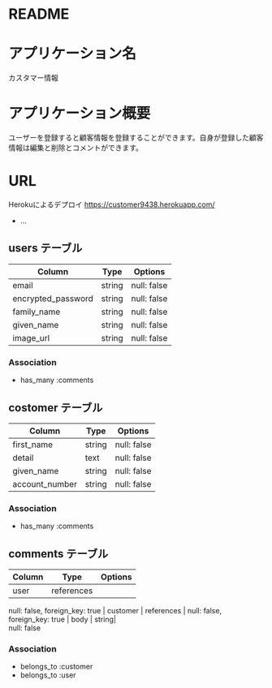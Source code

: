# README

# アプリケーション名
カスタマー情報

# アプリケーション概要
ユーザーを登録すると顧客情報を登録することができます。自身が登録した顧客情報は編集と削除とコメントができます。

# URL
Herokuによるデプロイ
https://customer9438.herokuapp.com/
* ...
## users テーブル

| Column             | Type   | Options     
| ------------------ | ------ | ----------- 
| email              | string | null: false 
| encrypted_password | string | null: false 
| family_name        | string | null: false 
| given_name         | string | null: false 
| image_url          | string | null: false 



### Association

- has_many :comments



## costomer テーブル

| Column             | Type   | Options     
| ------------------ | ------ | ----------- 
| first_name         | string | null: false 
| detail             | text   | null: false 
| given_name         | string |    null: false 
| account_number     | string |  null: false 



### Association

- has_many :comments


## comments テーブル

| Column | Type       | Options                        
| ------ | ---------- | ------------------------------ 
| user       | references | 
null: false, foreign_key: true 
| customer   | references | 
null: false, foreign_key: true 
| body       | string|  
null: false 

### Association

- belongs_to :customer
- belongs_to :user
